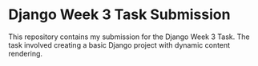 # Django Week 3 Task Submission

This repository contains my submission for the Django Week 3 Task. The task involved creating a basic Django project with dynamic content rendering.
